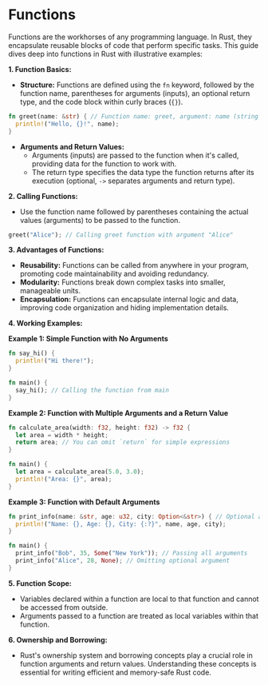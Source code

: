 # Functions

Functions are the workhorses of any programming language. In Rust, they encapsulate reusable blocks of code that perform specific tasks. This guide dives deep into functions in Rust with illustrative examples:

**1. Function Basics:**

- **Structure:** Functions are defined using the `fn` keyword, followed by the function name, parentheses for arguments (inputs), an optional return type, and the code block within curly braces (`{}`).

```rust
fn greet(name: &str) { // Function name: greet, argument: name (string reference)
  println!("Hello, {}!", name);
}
```

- **Arguments and Return Values:**
  - Arguments (inputs) are passed to the function when it's called, providing data for the function to work with.
  - The return type specifies the data type the function returns after its execution (optional, `->` separates arguments and return type).

**2. Calling Functions:**

- Use the function name followed by parentheses containing the actual values (arguments) to be passed to the function.

```rust
greet("Alice"); // Calling greet function with argument "Alice"
```

**3. Advantages of Functions:**

- **Reusability:** Functions can be called from anywhere in your program, promoting code maintainability and avoiding redundancy.
- **Modularity:** Functions break down complex tasks into smaller, manageable units.
- **Encapsulation:** Functions can encapsulate internal logic and data, improving code organization and hiding implementation details.

**4. Working Examples:**

**Example 1: Simple Function with No Arguments**

```rust
fn say_hi() {
  println!("Hi there!");
}

fn main() {
  say_hi(); // Calling the function from main
}
```

**Example 2: Function with Multiple Arguments and a Return Value**

```rust
fn calculate_area(width: f32, height: f32) -> f32 {
  let area = width * height;
  return area; // You can omit `return` for simple expressions
}

fn main() {
  let area = calculate_area(5.0, 3.0);
  println!("Area: {}", area);
}
```

**Example 3: Function with Default Arguments**

```rust
fn print_info(name: &str, age: u32, city: Option<&str>) { // Optional argument with Option type
  println!("Name: {}, Age: {}, City: {:?}", name, age, city);
}

fn main() {
  print_info("Bob", 35, Some("New York")); // Passing all arguments
  print_info("Alice", 28, None); // Omitting optional argument
}
```

**5. Function Scope:**

- Variables declared within a function are local to that function and cannot be accessed from outside.
- Arguments passed to a function are treated as local variables within that function.

**6. Ownership and Borrowing:**

- Rust's ownership system and borrowing concepts play a crucial role in function arguments and return values. Understanding these concepts is essential for writing efficient and memory-safe Rust code.
